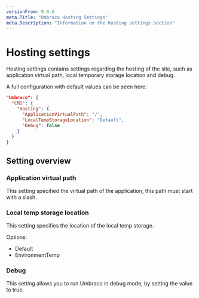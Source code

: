 ```yaml
---
versionFrom: 9.0.0
meta.Title: "Umbraco Hosting Settings"
meta.Description: "Information on the hosting settings section"
---
```


# Hosting settings

Hosting settings contains settings regarding the hosting of the site, such as application virtual path, local temporary storage location and debug.

A full configuration with default values can be seen here:

```json
"Umbraco": {
  "CMS": {
    "Hosting": {
      "ApplicationVirtualPath": "/",
      "LocalTempStorageLocation": "Default",
      "Debug": false
    }
  }
}
```

## Setting overview

### Application virtual path

This setting specified the virtual path of the application, this path must start with a slash.

### Local temp storage location

This setting specifies the location of the local temp storage.

Options:
* Default
* EnvironmentTemp

### Debug

This setting allows you to run Umbraco in debug mode, by setting the value to true.